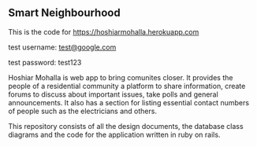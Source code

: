 ## Smart Neighbourhood
This is the code for https://hoshiarmohalla.herokuapp.com

test username: test@google.com

test password: test123

Hoshiar Mohalla is web app to bring comunites closer. It provides the people of a residential community a platform to share information, create forums to discuss about important issues, take polls and general announcements. It also has a section for listing essential contact numbers of people such as the electricians and others. 

This repository consists of all the design documents, the database class diagrams and the code for the application written in ruby on rails.
